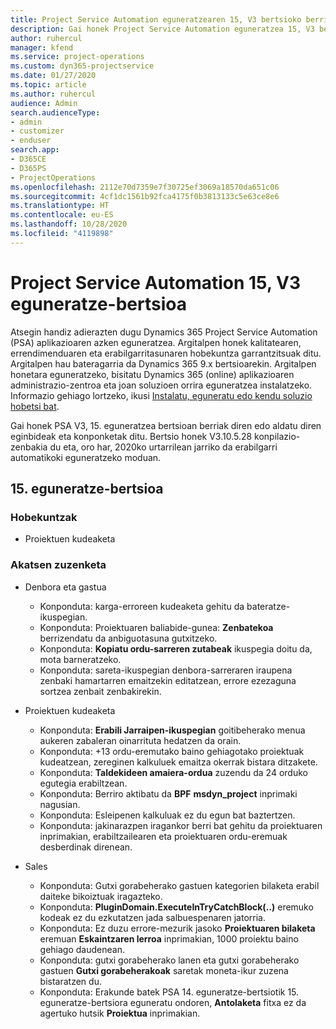 ```yaml
---
title: Project Service Automation eguneratzearen 15, V3 bertsioko berrikuntzak edo aldaketak
description: Gai honek Project Service Automation eguneratzea 15, V3 bertsioko berritasunei buruzko informazioa ematen du.
author: ruhercul
manager: kfend
ms.service: project-operations
ms.custom: dyn365-projectservice
ms.date: 01/27/2020
ms.topic: article
ms.author: ruhercul
audience: Admin
search.audienceType:
- admin
- customizer
- enduser
search.app:
- D365CE
- D365PS
- ProjectOperations
ms.openlocfilehash: 2112e70d7359e7f30725ef3069a18570da651c06
ms.sourcegitcommit: 4cf1dc1561b92fca4175f0b3813133c5e63ce8e6
ms.translationtype: HT
ms.contentlocale: eu-ES
ms.lasthandoff: 10/28/2020
ms.locfileid: "4119898"
---
```

# <a name="project-service-automation-update-release-15-v3"></a>Project Service Automation 15, V3 eguneratze-bertsioa

Atsegin handiz adierazten dugu Dynamics 365 Project Service Automation (PSA) aplikazioaren azken eguneratzea. Argitalpen honek kalitatearen, errendimenduaren eta erabilgarritasunaren hobekuntza garrantzitsuak ditu. Argitalpen hau bateragarria da Dynamics 365 9.x bertsioarekin. Argitalpen honetara eguneratzeko, bisitatu Dynamics 365 (online) aplikazioaren administrazio-zentroa eta joan soluzioen orrira eguneratzea instalatzeko. Informazio gehiago lortzeko, ikusi [Instalatu, eguneratu edo kendu soluzio hobetsi bat](https://docs.microsoft.com/power-platform/admin/install-remove-preferred-solution).

Gai honek PSA V3, 15. eguneratzea bertsioan berriak diren edo aldatu diren eginbideak eta konponketak ditu. Bertsio honek V3.10.5.28 konpilazio-zenbakia du eta, oro har, 2020ko urtarrilean jarriko da erabilgarri automatikoki eguneratzeko moduan.

## <a name="update-release-15"></a>15. eguneratze-bertsioa 

### <a name="enhancements"></a>Hobekuntzak

- Proiektuen kudeaketa

### <a name="bug-fixes"></a>Akatsen zuzenketa

- Denbora eta gastua

  - Konponduta: karga-erroreen kudeaketa gehitu da bateratze-ikuspegian.
  - Konponduta: Proiektuaren baliabide-gunea: **Zenbatekoa** berrizendatu da anbiguotasuna gutxitzeko.
  - Konponduta: **Kopiatu ordu-sarreren zutabeak** ikuspegia doitu da, mota barneratzeko.
  - Konponduta: sareta-ikuspegian denbora-sarreraren iraupena zenbaki hamartarren emaitzekin editatzean, errore ezezaguna sortzea zenbait zenbakirekin.

- Proiektuen kudeaketa

  - Konponduta: **Erabili Jarraipen-ikuspegian** goitibeherako menua aukeren zabaleran oinarrituta hedatzen da orain.
  - Konponduta: +13 ordu-eremutako baino gehiagotako proiektuak kudeatzean, zereginen kalkuluek emaitza okerrak bistara ditzakete.
  - Konponduta: **Taldekideen amaiera-ordua** zuzendu da 24 orduko egutegia erabiltzean.
  - Konponduta: Berriro aktibatu da **BPF** **msdyn_project** inprimaki nagusian.
  - Konponduta: Esleipenen kalkuluak ez du egun bat baztertzen.
  - Konponduta: jakinarazpen iragankor berri bat gehitu da proiektuaren inprimakian, erabiltzailearen eta proiektuaren ordu-eremuak desberdinak direnean.

- Sales

  - Konponduta: Gutxi gorabeherako gastuen kategorien bilaketa erabil daiteke bikoiztuak iragazteko.
  - Konponduta: **PluginDomain.ExecuteInTryCatchBlock(..)** eremuko kodeak ez du ezkutatzen jada salbuespenaren jatorria.
  - Konponduta: Ez duzu errore-mezurik jasoko **Proiektuaren bilaketa** eremuan **Eskaintzaren lerroa** inprimakian, 1000 proiektu baino gehiago daudenean.
  - Konponduta: gutxi gorabeherako lanen eta gutxi gorabeherako gastuen **Gutxi gorabeherakoak** saretak moneta-ikur zuzena bistaratzen du.
  - Konponduta: Erakunde batek PSA 14. eguneratze-bertsiotik 15. eguneratze-bertsiora eguneratu ondoren, **Antolaketa** fitxa ez da agertuko hutsik **Proiektua** inprimakian.
